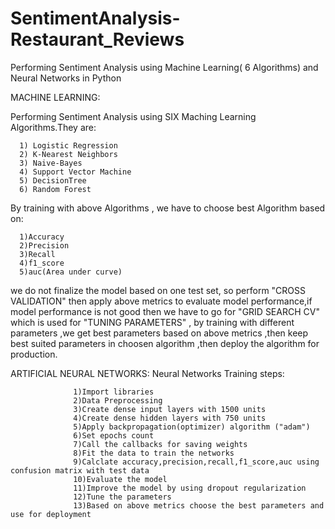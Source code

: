 # SentimentAnalysis-Restaurant_Reviews
Performing Sentiment Analysis using Machine Learning( 6 Algorithms) and Neural Networks  in Python

MACHINE LEARNING:

Performing Sentiment Analysis using SIX Maching Learning Algorithms.They are:

      1) Logistic Regression
      2) K-Nearest Neighbors
      3) Naive-Bayes
      4) Support Vector Machine
      5) DecisionTree
      6) Random Forest
      
By training with above Algorithms , we have to choose best Algorithm based on:

      1)Accuracy
      2)Precision
      3)Recall
      4)f1_score
      5)auc(Area under curve)
      
we do not finalize the model based on one test set, so perform "CROSS VALIDATION" then apply above metrics to evaluate model performance,if model performance is not good then we have to go for "GRID SEARCH CV" which is used for "TUNING PARAMETERS" , by training with different parameters ,we get best parameters based on above metrics ,then keep best suited parameters in choosen algorithm ,then deploy the algorithm for production.


ARTIFICIAL NEURAL NETWORKS:
       Neural Networks Training steps:
       
                  1)Import libraries
                  2)Data Preprocessing
                  3)Create dense input layers with 1500 units
                  4)Create dense hidden layers with 750 units
                  5)Apply backpropagation(optimizer) algorithm ("adam")
                  6)Set epochs count
                  7)Call the callbacks for saving weights
                  8)Fit the data to train the networks
                  9)Calclate accuracy,precision,recall,f1_score,auc using confusion matrix with test data
                  10)Evaluate the model
                  11)Improve the model by using dropout regularization
                  12)Tune the parameters
                  13)Based on above metrics choose the best parameters and use for deployment
                  
